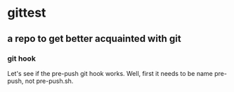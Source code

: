 # gittest

## a repo to get better acquainted with git

### git hook
Let's see if the pre-push git hook works. Well, first it needs to be name pre-push, not pre-push.sh.